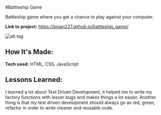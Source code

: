 #Battleship Game

Battleship game where you get a chance to play against your computer.

**Link to project:** https://bojan227.github.io/battleship_game/

![alt tag](https://prnt.sc/DpGFN2jY8rel)

## How It's Made: 
**Tech used:** HTML, CSS, JavaScript

## Lessons Learned:
I learned a lot about Test Driven Development, it helped me to write my factory functions with lesser bugs and makes things a lot easier.
Another thing is that my test driven development should always go as red, green, refactor  in order to write cleaner and reusable code.
